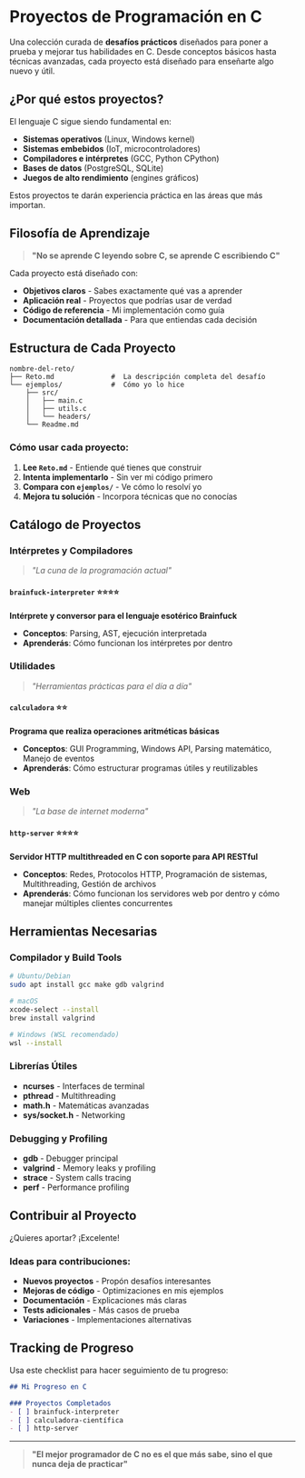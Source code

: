 #  Proyectos de Programación en C

Una colección curada de **desafíos prácticos** diseñados para poner a prueba y mejorar tus habilidades en C. Desde conceptos básicos hasta técnicas avanzadas, cada proyecto está diseñado para enseñarte algo nuevo y útil.

##  ¿Por qué estos proyectos?

El lenguaje C sigue siendo fundamental en:
- **Sistemas operativos** (Linux, Windows kernel)
- **Sistemas embebidos** (IoT, microcontroladores)
- **Compiladores e intérpretes** (GCC, Python CPython)
- **Bases de datos** (PostgreSQL, SQLite)
- **Juegos de alto rendimiento** (engines gráficos)

Estos proyectos te darán experiencia práctica en las áreas que más importan.

##  Filosofía de Aprendizaje

> **"No se aprende C leyendo sobre C, se aprende C escribiendo C"**

Cada proyecto está diseñado con:
-  **Objetivos claros** - Sabes exactamente qué vas a aprender
-  **Aplicación real** - Proyectos que podrías usar de verdad
-  **Código de referencia** - Mi implementación como guía
-  **Documentación detallada** - Para que entiendas cada decisión

##  Estructura de Cada Proyecto

```
nombre-del-reto/
├── Reto.md              #  La descripción completa del desafío
└── ejemplos/            #  Cómo yo lo hice
    ├── src/            
    │   ├── main.c
    │   ├── utils.c
    │   └── headers/
    └── Readme.md
```

###  Cómo usar cada proyecto:

1. **Lee `Reto.md`** - Entiende qué tienes que construir
2. **Intenta implementarlo** - Sin ver mi código primero
3. **Compara con `ejemplos/`** - Ve cómo lo resolví yo
4. **Mejora tu solución** - Incorpora técnicas que no conocías

##  Catálogo de Proyectos

###  Intérpretes y Compiladores
> *"La cuna de la programación actual"*

#### `brainfuck-interpreter` ⭐⭐⭐⭐
**Intérprete y conversor para el lenguaje esotérico Brainfuck**
-  **Conceptos**: Parsing, AST, ejecución interpretada  
-  **Aprenderás**: Cómo funcionan los intérpretes por dentro  


###  Utilidades
> *"Herramientas prácticas para el día a día"*

#### `calculadora` ⭐⭐
**Programa que realiza operaciones aritméticas básicas**  
-  **Conceptos**: GUI Programming, Windows API, Parsing matemático, Manejo de eventos  
-  **Aprenderás**: Cómo estructurar programas útiles y reutilizables  

###  Web
> *"La base de internet moderna"*

#### `http-server` ⭐⭐⭐⭐
**Servidor HTTP multithreaded en C con soporte para API RESTful**  
-  **Conceptos**: Redes, Protocolos HTTP, Programación de sistemas, Multithreading, Gestión de archivos  
-  **Aprenderás**: Cómo funcionan los servidores web por dentro y cómo manejar múltiples clientes concurrentes  

##  Herramientas Necesarias

### **Compilador y Build Tools**
```bash
# Ubuntu/Debian
sudo apt install gcc make gdb valgrind

# macOS
xcode-select --install
brew install valgrind

# Windows (WSL recomendado)
wsl --install
```

### **Librerías Útiles**
- **ncurses** - Interfaces de terminal
- **pthread** - Multithreading
- **math.h** - Matemáticas avanzadas
- **sys/socket.h** - Networking

### **Debugging y Profiling**
- **gdb** - Debugger principal
- **valgrind** - Memory leaks y profiling
- **strace** - System calls tracing
- **perf** - Performance profiling

##  Contribuir al Proyecto

¿Quieres aportar? ¡Excelente!

### **Ideas para contribuciones:**
-  **Nuevos proyectos** - Propón desafíos interesantes
-  **Mejoras de código** - Optimizaciones en mis ejemplos
-  **Documentación** - Explicaciones más claras
-  **Tests adicionales** - Más casos de prueba
-  **Variaciones** - Implementaciones alternativas

##  Tracking de Progreso

Usa este checklist para hacer seguimiento de tu progreso:

```markdown
## Mi Progreso en C

### Proyectos Completados 
- [ ] brainfuck-interpreter
- [ ] calculadora-científica
- [ ] http-server

```

---

> **"El mejor programador de C no es el que más sabe, sino el que nunca deja de practicar"**
